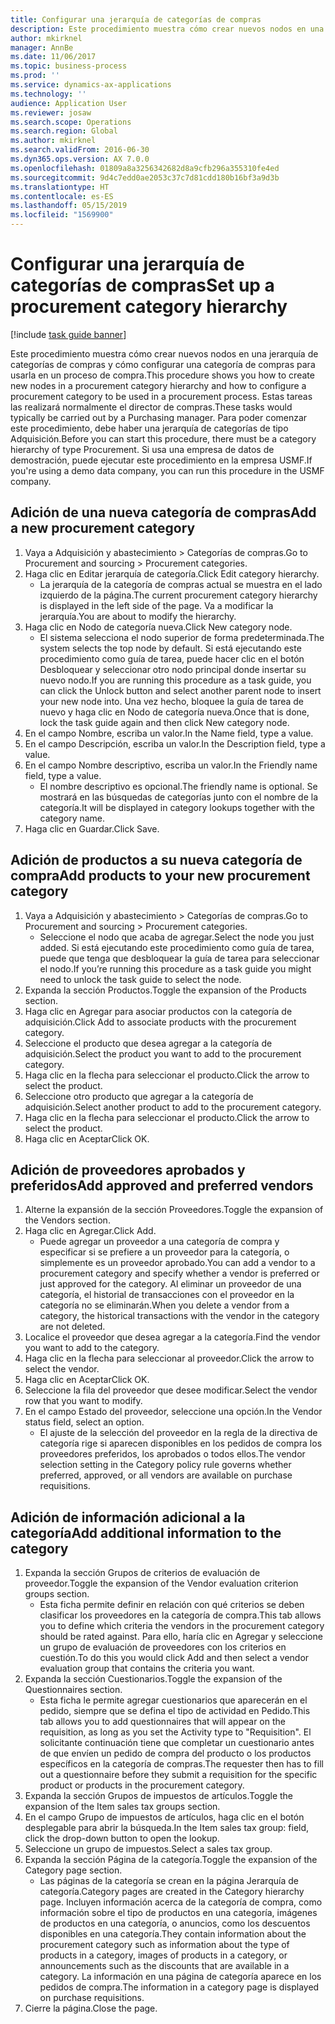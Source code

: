 ```yaml
---
title: Configurar una jerarquía de categorías de compras
description: Este procedimiento muestra cómo crear nuevos nodos en una jerarquía de categorías de compras y cómo configurar una categoría de compras para usarla en un proceso de compra.
author: mkirknel
manager: AnnBe
ms.date: 11/06/2017
ms.topic: business-process
ms.prod: ''
ms.service: dynamics-ax-applications
ms.technology: ''
audience: Application User
ms.reviewer: josaw
ms.search.scope: Operations
ms.search.region: Global
ms.author: mkirknel
ms.search.validFrom: 2016-06-30
ms.dyn365.ops.version: AX 7.0.0
ms.openlocfilehash: 01809a8a3256342682d8a9cfb296a355310fe4ed
ms.sourcegitcommit: 9d4c7edd0ae2053c37c7d81cdd180b16bf3a9d3b
ms.translationtype: HT
ms.contentlocale: es-ES
ms.lasthandoff: 05/15/2019
ms.locfileid: "1569900"
---
```

# <a name="set-up-a-procurement-category-hierarchy"></a><span data-ttu-id="3cef5-103">Configurar una jerarquía de categorías de compras</span><span class="sxs-lookup"><span data-stu-id="3cef5-103">Set up a procurement category hierarchy</span></span>

[!include [task guide banner](../../includes/task-guide-banner.md)]

<span data-ttu-id="3cef5-104">Este procedimiento muestra cómo crear nuevos nodos en una jerarquía de categorías de compras y cómo configurar una categoría de compras para usarla en un proceso de compra.</span><span class="sxs-lookup"><span data-stu-id="3cef5-104">This procedure shows you how to create new nodes in a procurement category hierarchy and how to configure a procurement category to be used in a procurement process.</span></span> <span data-ttu-id="3cef5-105">Estas tareas las realizará normalmente el director de compras.</span><span class="sxs-lookup"><span data-stu-id="3cef5-105">These tasks would typically be carried out by a Purchasing manager.</span></span> <span data-ttu-id="3cef5-106">Para poder comenzar este procedimiento, debe haber una jerarquía de categorías de tipo Adquisición.</span><span class="sxs-lookup"><span data-stu-id="3cef5-106">Before you can start this procedure, there must be a category hierarchy of type Procurement.</span></span> <span data-ttu-id="3cef5-107">Si usa una empresa de datos de demostración, puede ejecutar este procedimiento en la empresa USMF.</span><span class="sxs-lookup"><span data-stu-id="3cef5-107">If you're using a demo data company, you can run this procedure in the USMF company.</span></span>


## <a name="add-a-new-procurement-category"></a><span data-ttu-id="3cef5-108">Adición de una nueva categoría de compras</span><span class="sxs-lookup"><span data-stu-id="3cef5-108">Add a new procurement category</span></span>
1. <span data-ttu-id="3cef5-109">Vaya a Adquisición y abastecimiento > Categorías de compras.</span><span class="sxs-lookup"><span data-stu-id="3cef5-109">Go to Procurement and sourcing > Procurement categories.</span></span>
2. <span data-ttu-id="3cef5-110">Haga clic en Editar jerarquía de categoría.</span><span class="sxs-lookup"><span data-stu-id="3cef5-110">Click Edit category hierarchy.</span></span>
    * <span data-ttu-id="3cef5-111">La jerarquía de la categoría de compras actual se muestra en el lado izquierdo de la página.</span><span class="sxs-lookup"><span data-stu-id="3cef5-111">The current procurement category hierarchy is displayed in the left side of the page.</span></span> <span data-ttu-id="3cef5-112">Va a modificar la jerarquía.</span><span class="sxs-lookup"><span data-stu-id="3cef5-112">You  are about to modify the hierarchy.</span></span>  
3. <span data-ttu-id="3cef5-113">Haga clic en Nodo de categoría nueva.</span><span class="sxs-lookup"><span data-stu-id="3cef5-113">Click New category node.</span></span>
    * <span data-ttu-id="3cef5-114">El sistema selecciona el nodo superior de forma predeterminada.</span><span class="sxs-lookup"><span data-stu-id="3cef5-114">The system selects the top node by default.</span></span> <span data-ttu-id="3cef5-115">Si está ejecutando este procedimiento como guía de tarea, puede hacer clic en el botón Desbloquear y seleccionar otro nodo principal donde insertar su nuevo nodo.</span><span class="sxs-lookup"><span data-stu-id="3cef5-115">If you are running this procedure as a task guide, you can click the Unlock button and select another parent node to insert your new node into.</span></span> <span data-ttu-id="3cef5-116">Una vez hecho, bloquee la guía de tarea de nuevo y haga clic en Nodo de categoría nueva.</span><span class="sxs-lookup"><span data-stu-id="3cef5-116">Once that is done, lock the task guide again and then click New category node.</span></span>  
4. <span data-ttu-id="3cef5-117">En el campo Nombre, escriba un valor.</span><span class="sxs-lookup"><span data-stu-id="3cef5-117">In the Name field, type a value.</span></span>
5. <span data-ttu-id="3cef5-118">En el campo Descripción, escriba un valor.</span><span class="sxs-lookup"><span data-stu-id="3cef5-118">In the Description field, type a value.</span></span>
6. <span data-ttu-id="3cef5-119">En el campo Nombre descriptivo, escriba un valor.</span><span class="sxs-lookup"><span data-stu-id="3cef5-119">In the Friendly name field, type a value.</span></span>
    * <span data-ttu-id="3cef5-120">El nombre descriptivo es opcional.</span><span class="sxs-lookup"><span data-stu-id="3cef5-120">The friendly name is optional.</span></span> <span data-ttu-id="3cef5-121">Se mostrará en las búsquedas de categorías junto con el nombre de la categoría.</span><span class="sxs-lookup"><span data-stu-id="3cef5-121">It will be displayed in category lookups together with the category name.</span></span>  
7. <span data-ttu-id="3cef5-122">Haga clic en Guardar.</span><span class="sxs-lookup"><span data-stu-id="3cef5-122">Click Save.</span></span>

## <a name="add-products-to-your-new-procurement-category"></a><span data-ttu-id="3cef5-123">Adición de productos a su nueva categoría de compra</span><span class="sxs-lookup"><span data-stu-id="3cef5-123">Add products to your new procurement category</span></span>
1. <span data-ttu-id="3cef5-124">Vaya a Adquisición y abastecimiento > Categorías de compras.</span><span class="sxs-lookup"><span data-stu-id="3cef5-124">Go to Procurement and sourcing > Procurement categories.</span></span>
    * <span data-ttu-id="3cef5-125">Seleccione el nodo que acaba de agregar.</span><span class="sxs-lookup"><span data-stu-id="3cef5-125">Select the node you just added.</span></span> <span data-ttu-id="3cef5-126">Si está ejecutando este procedimiento como guía de tarea, puede que tenga que desbloquear la guía de tarea para seleccionar el nodo.</span><span class="sxs-lookup"><span data-stu-id="3cef5-126">If you’re running this procedure as a task guide you might need to unlock the task guide to select the node.</span></span>  
2. <span data-ttu-id="3cef5-127">Expanda la sección Productos.</span><span class="sxs-lookup"><span data-stu-id="3cef5-127">Toggle the expansion of the Products section.</span></span>
3. <span data-ttu-id="3cef5-128">Haga clic en Agregar para asociar productos con la categoría de adquisición.</span><span class="sxs-lookup"><span data-stu-id="3cef5-128">Click Add to associate products with the procurement category.</span></span>
4. <span data-ttu-id="3cef5-129">Seleccione el producto que desea agregar a la categoría de adquisición.</span><span class="sxs-lookup"><span data-stu-id="3cef5-129">Select the product you want to add to the procurement category.</span></span>
5. <span data-ttu-id="3cef5-130">Haga clic en la flecha para seleccionar el producto.</span><span class="sxs-lookup"><span data-stu-id="3cef5-130">Click the arrow to select the product.</span></span>
6. <span data-ttu-id="3cef5-131">Seleccione otro producto que agregar a la categoría de adquisición.</span><span class="sxs-lookup"><span data-stu-id="3cef5-131">Select another product to add to the procurement category.</span></span>
7. <span data-ttu-id="3cef5-132">Haga clic en la flecha para seleccionar el producto.</span><span class="sxs-lookup"><span data-stu-id="3cef5-132">Click the arrow to select the product.</span></span>
8. <span data-ttu-id="3cef5-133">Haga clic en Aceptar</span><span class="sxs-lookup"><span data-stu-id="3cef5-133">Click OK.</span></span>

## <a name="add-approved-and-preferred-vendors"></a><span data-ttu-id="3cef5-134">Adición de proveedores aprobados y preferidos</span><span class="sxs-lookup"><span data-stu-id="3cef5-134">Add approved and preferred vendors</span></span>
1. <span data-ttu-id="3cef5-135">Alterne la expansión de la sección Proveedores.</span><span class="sxs-lookup"><span data-stu-id="3cef5-135">Toggle the expansion of the Vendors section.</span></span>
2. <span data-ttu-id="3cef5-136">Haga clic en Agregar.</span><span class="sxs-lookup"><span data-stu-id="3cef5-136">Click Add.</span></span>
    * <span data-ttu-id="3cef5-137">Puede agregar un proveedor a una categoría de compra y especificar si se prefiere a un proveedor para la categoría, o simplemente es un proveedor aprobado.</span><span class="sxs-lookup"><span data-stu-id="3cef5-137">You can add a vendor to a procurement category and specify whether a vendor is preferred or just approved for the category.</span></span> <span data-ttu-id="3cef5-138">Al eliminar un proveedor de una categoría, el historial de transacciones con el proveedor en la categoría no se eliminarán.</span><span class="sxs-lookup"><span data-stu-id="3cef5-138">When you delete a vendor from a category, the historical transactions with the vendor in the category are not deleted.</span></span>   
3. <span data-ttu-id="3cef5-139">Localice el proveedor que desea agregar a la categoría.</span><span class="sxs-lookup"><span data-stu-id="3cef5-139">Find the vendor you want to add to the category.</span></span>
4. <span data-ttu-id="3cef5-140">Haga clic en la flecha para seleccionar al proveedor.</span><span class="sxs-lookup"><span data-stu-id="3cef5-140">Click the arrow to select the vendor.</span></span>
5. <span data-ttu-id="3cef5-141">Haga clic en Aceptar</span><span class="sxs-lookup"><span data-stu-id="3cef5-141">Click OK.</span></span>
6. <span data-ttu-id="3cef5-142">Seleccione la fila del proveedor que desee modificar.</span><span class="sxs-lookup"><span data-stu-id="3cef5-142">Select the vendor row that you want to modify.</span></span>
7. <span data-ttu-id="3cef5-143">En el campo Estado del proveedor, seleccione una opción.</span><span class="sxs-lookup"><span data-stu-id="3cef5-143">In the Vendor status field, select an option.</span></span>
    * <span data-ttu-id="3cef5-144">El ajuste de la selección del proveedor en la regla de la directiva de categoría rige si aparecen disponibles en los pedidos de compra los proveedores preferidos, los aprobados o todos ellos.</span><span class="sxs-lookup"><span data-stu-id="3cef5-144">The vendor selection setting in the Category policy rule governs whether preferred, approved, or all vendors are available on purchase requisitions.</span></span>   

## <a name="add-additional-information-to-the-category"></a><span data-ttu-id="3cef5-145">Adición de información adicional a la categoría</span><span class="sxs-lookup"><span data-stu-id="3cef5-145">Add additional information to the category</span></span>
1. <span data-ttu-id="3cef5-146">Expanda la sección Grupos de criterios de evaluación de proveedor.</span><span class="sxs-lookup"><span data-stu-id="3cef5-146">Toggle the expansion of the Vendor evaluation criterion groups section.</span></span>
    * <span data-ttu-id="3cef5-147">Esta ficha permite definir en relación con qué criterios se deben clasificar los proveedores en la categoría de compra.</span><span class="sxs-lookup"><span data-stu-id="3cef5-147">This tab allows you to define which criteria the vendors in the procurement category should be rated against.</span></span> <span data-ttu-id="3cef5-148">Para ello, haría clic en Agregar y seleccione un grupo de evaluación de proveedores con los criterios en cuestión.</span><span class="sxs-lookup"><span data-stu-id="3cef5-148">To do this you would click Add and then select a vendor evaluation group that contains the criteria you want.</span></span>  
2. <span data-ttu-id="3cef5-149">Expanda la sección Cuestionarios.</span><span class="sxs-lookup"><span data-stu-id="3cef5-149">Toggle the expansion of the Questionnaires section.</span></span>
    * <span data-ttu-id="3cef5-150">Esta ficha le permite agregar cuestionarios que aparecerán en el pedido, siempre que se defina el tipo de actividad en Pedido.</span><span class="sxs-lookup"><span data-stu-id="3cef5-150">This tab allows you to add questionnaires that will appear on the requisition, as long as you set the Activity type to "Requisition".</span></span> <span data-ttu-id="3cef5-151">El solicitante continuación tiene que completar un cuestionario antes de que envíen un pedido de compra del producto o los productos específicos en la categoría de compras.</span><span class="sxs-lookup"><span data-stu-id="3cef5-151">The requester then has to fill out a questionnaire before they submit a requisition for the specific product or products in the procurement category.</span></span>  
3. <span data-ttu-id="3cef5-152">Expanda la sección Grupos de impuestos de artículos.</span><span class="sxs-lookup"><span data-stu-id="3cef5-152">Toggle the expansion of the Item sales tax groups section.</span></span>
4. <span data-ttu-id="3cef5-153">En el campo Grupo de impuestos de artículos, haga clic en el botón desplegable para abrir la búsqueda.</span><span class="sxs-lookup"><span data-stu-id="3cef5-153">In the Item sales tax group: field, click the drop-down button to open the lookup.</span></span>
5. <span data-ttu-id="3cef5-154">Seleccione un grupo de impuestos.</span><span class="sxs-lookup"><span data-stu-id="3cef5-154">Select a sales tax group.</span></span>
6. <span data-ttu-id="3cef5-155">Expanda la sección Página de la categoría.</span><span class="sxs-lookup"><span data-stu-id="3cef5-155">Toggle the expansion of the Category page section.</span></span>
    * <span data-ttu-id="3cef5-156">Las páginas de la categoría se crean en la página Jerarquía de categoría.</span><span class="sxs-lookup"><span data-stu-id="3cef5-156">Category pages are created in the Category hierarchy page.</span></span> <span data-ttu-id="3cef5-157">Incluyen información acerca de la categoría de compra, como información sobre el tipo de productos en una categoría, imágenes de productos en una categoría, o anuncios, como los descuentos disponibles en una categoría.</span><span class="sxs-lookup"><span data-stu-id="3cef5-157">They contain information about the procurement category such as information about the type of products in a category, images of products in a category, or announcements such as the discounts that are available in a category.</span></span> <span data-ttu-id="3cef5-158">La información en una página de categoría aparece en los pedidos de compra.</span><span class="sxs-lookup"><span data-stu-id="3cef5-158">The information in a category page is displayed on purchase requisitions.</span></span>  
7. <span data-ttu-id="3cef5-159">Cierre la página.</span><span class="sxs-lookup"><span data-stu-id="3cef5-159">Close the page.</span></span>

